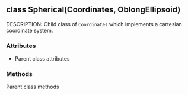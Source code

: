 ## class Spherical(Coordinates, OblongEllipsoid)
DESCRIPTION: Child class of `Coordinates` which implements a cartesian coordinate system.


### Attributes
- Parent class attributes


### Methods
Parent class methods



